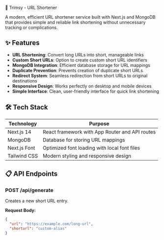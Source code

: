 🔗 Trimsy - URL Shortener

A modern, efficient URL shortener service built with Next.js and MongoDB that provides simple and reliable link shortening without unnecessary tracking or complications.

## ✨ Features

- **URL Shortening**: Convert long URLs into short, manageable links
- **Custom Short URLs**: Option to create custom short URL identifiers
- **MongoDB Integration**: Efficient database storage for URL mappings
- **Duplicate Prevention**: Prevents creation of duplicate short URLs
- **Redirect System**: Seamless redirection from short URLs to original destinations
- **Responsive Design**: Works perfectly on desktop and mobile devices
- **Simple Interface**: Clean, user-friendly interface for quick link shortening

## 🛠️ Tech Stack

| Technology | Purpose |
|------------|---------|
| Next.js 14 | React framework with App Router and API routes |
| MongoDB | Database for storing URL mappings |
| Next.js Font | Optimized font loading with local font files |
| Tailwind CSS | Modern styling and responsive design |

## 📋 API Endpoints

### POST /api/generate
Creates a new short URL entry.

**Request Body:**
```json
{
  "url": "https://example.com/long-url",
  "shorturl": "custom-alias"
}
```